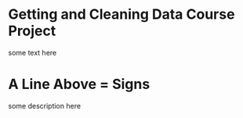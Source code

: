 # Getting and Cleaning Data Course Project
some text here

A Line Above = Signs
=========================

some description here